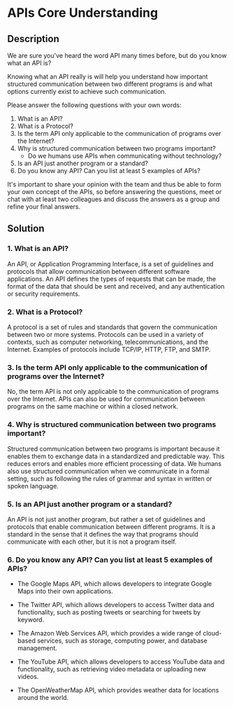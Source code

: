 # APIs Core Understanding

## Description
We are sure you've heard the word API many times before, but do you know what an API is?

Knowing what an API really is will help you understand how important structured communication between two different programs is and what options currently exist to achieve such communication.

Please answer the following questions with your own words:

1. What is an API?
2. What is a Protocol?
3. Is the term API only applicable to the communication of programs over the Internet?
4. Why is structured communication between two programs important?
   - Do we humans use APIs when communicating without technology?
5. Is an API just another program or a standard?
6. Do you know any API? Can you list at least 5 examples of APIs?

It's important to share your opinion with the team and thus be able to
form your own concept of the APIs, so before answering the
questions, meet or chat with at least two colleagues and discuss the answers
as a group and refine your final answers.

## Solution

### 1. What is an API?
An API, or Application Programming Interface, is a set of guidelines and protocols that allow communication between different software applications. An API defines the types of requests that can be made, the format of the data that should be sent and received, and any authentication or security requirements.

### 2. What is a Protocol?
A protocol is a set of rules and standards that govern the communication between two or more systems. Protocols can be used in a variety of contexts, such as computer networking, telecommunications, and the Internet. Examples of protocols include TCP/IP, HTTP, FTP, and SMTP.

### 3. Is the term API only applicable to the communication of programs over the Internet?

No, the term API is not only applicable to the communication of programs over the Internet. APIs can also be used for communication between programs on the same machine or within a closed network.

### 4. Why is structured communication between two programs important?

Structured communication between two programs is important because it enables them to exchange data in a standardized and predictable way. This reduces errors and enables more efficient processing of data. We humans also use structured communication when we communicate in a formal setting, such as following the rules of grammar and syntax in written or spoken language.

### 5. Is an API just another program or a standard?

An API is not just another program, but rather a set of guidelines and protocols that enable communication between different programs. It is a standard in the sense that it defines the way that programs should communicate with each other, but it is not a program itself.

### 6. Do you know any API? Can you list at least 5 examples of APIs?

- The Google Maps API, which allows developers to integrate Google Maps into their own applications.

- The Twitter API, which allows developers to access Twitter data and functionality, such as posting tweets or searching for tweets by keyword.

- The Amazon Web Services API, which provides a wide range of cloud-based services, such as storage, computing power, and database management.

- The YouTube API, which allows developers to access YouTube data and functionality, such as retrieving video metadata or uploading new videos.

- The OpenWeatherMap API, which provides weather data for locations around the world.